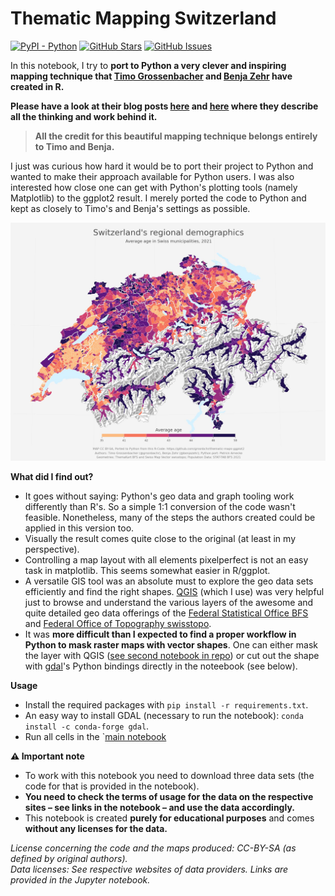 # Thematic Mapping Switzerland

[![PyPI - Python](https://img.shields.io/badge/python-v3.9+-blue.svg)](https://github.com/rnckp/opendata_thematic-mapping)
[![GitHub Stars](https://img.shields.io/github/stars/rnckp/opendata_thematic-mapping.svg)](https://github.com/rnckp/opendata_thematic-mapping)
[![GitHub Issues](https://img.shields.io/github/issues/rnckp/opendata_thematic-mapping.svg)](https://github.com/rnckp/opendata_thematic-mapping) 


In this notebook, I try to **port to Python a very clever and inspiring mapping technique that [Timo Grossenbacher](https://timogrossenbacher.ch/) and [Benja Zehr](https://benjazehr.ch/) have created in R.** 

**Please have a look at their blog posts [here](https://timogrossenbacher.ch/2016/12/beautiful-thematic-maps-with-ggplot2-only/) and [here](https://timogrossenbacher.ch/2019/04/bivariate-maps-with-ggplot2-and-sf/) where they describe all the thinking and work behind it.** 

> **All the credit for this beautiful mapping technique belongs entirely to Timo and Benja.** 

I just was curious how hard it would be to port their project to Python and wanted to make their approach available for Python users. I was also interested how close one can get with Python's plotting tools (namely Matplotlib) to the ggplot2 result. I merely ported the code to Python and kept as closely to Timo's and Benja's settings as possible. 

![](_output/swiss_regional_demographics_2021.jpg)

**What did I find out?**

- It goes without saying: Python's geo data and graph tooling work differently than R's. So a simple 1:1 conversion of the code wasn't feasible. Nonetheless, many of the steps the authors created could be applied in this version too. 
- Visually the result comes quite close to the original (at least in my perspective).
- Controlling a map layout with all elements pixelperfect is not an easy task in matplotlib. This seems somewhat easier in R/ggplot. 
- A versatile GIS tool was an absolute must to explore the geo data sets efficiently and find the right shapes. [QGIS](https://www.qgis.org/en/site/) (which I use) was very helpful just to browse and understand the various layers of the awesome and quite detailed geo data offerings of the [Federal Statistical Office BFS](https://www.bfs.admin.ch/bfs/en/home/statistics/regional-statistics/base-maps/cartographic-bases.html) and [Federal Office of Topography swisstopo](https://www.swisstopo.admin.ch/en/geodata/maps.html). 
- It was **more difficult than I expected to find a proper workflow in Python to mask raster maps with vector shapes**. One can either mask the layer with QGIS ([see second notebook in repo](02_Mask-Raster-With-QGIS.ipynb)) or cut out the shape with [gdal](https://gdal.org/)'s Python bindings directly in the noteebook (see below).

**Usage**
- Install the required packages with `pip install -r requirements.txt`.
- An easy way to install GDAL (necessary to run the notebook): `conda install -c conda-forge gdal`.
- Run all cells in the `[main notebook](01_Thematic-Mapping.ipynb) 

**⚠️ Important note**

- To work with this notebook you need to download three data sets (the code for that is provided in the notebook). 
- **You need to check the terms of usage for the data on the respective sites – see links in the notebook – and use the data accordingly.** 
- This notebook is created **purely for educational purposes** and comes **without any licenses for the data.** 

*License concerning the code and the maps produced: CC-BY-SA (as defined by original authors).*<br>
*Data licenses: See respective websites of data providers. Links are provided in the Jupyter notebook.*
